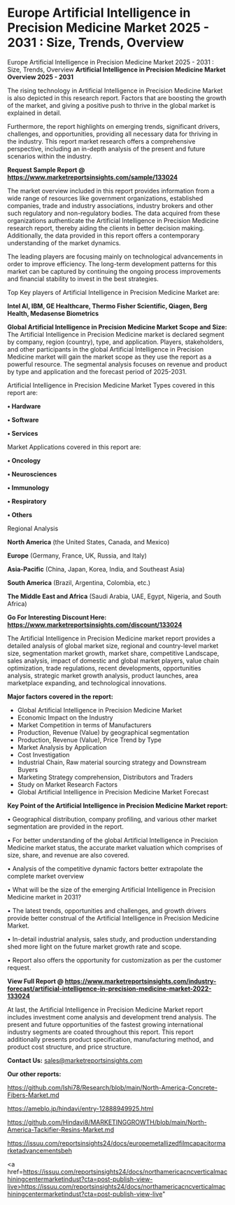 # Europe Artificial Intelligence in Precision Medicine Market 2025 - 2031 : Size, Trends, Overview
 Europe Artificial Intelligence in Precision Medicine Market 2025 - 2031 : Size, Trends, Overview
<Strong> Artificial Intelligence in Precision Medicine Market Overview 2025 - 2031</strong>

The rising technology in Artificial Intelligence in Precision Medicine Market is also depicted in this research report. Factors that are boosting the growth of the market, and giving a positive push to thrive in the global market is explained in detail.

Furthermore, the report highlights on emerging trends, significant drivers, challenges, and opportunities, providing all necessary data for thriving in the industry. This report market research offers a comprehensive perspective, including an in-depth analysis of the present and future scenarios within the industry.

<strong>Request Sample Report @ <a href=https://www.marketreportsinsights.com/sample/133024>https://www.marketreportsinsights.com/sample/133024</a></strong>

The market overview included in this report provides information from a wide range of resources like government organizations, established companies, trade and industry associations, industry brokers and other such regulatory and non-regulatory bodies. The data acquired from these organizations authenticate the Artificial Intelligence in Precision Medicine research report, thereby aiding the clients in better decision making. Additionally, the data provided in this report offers a contemporary understanding of the market dynamics.

The leading players are focusing mainly on technological advancements in order to improve efficiency. The long-term development patterns for this market can be captured by continuing the ongoing process improvements and financial stability to invest in the best strategies.

Top Key players of Artificial Intelligence in Precision Medicine Market are:

<strong>Intel AI, IBM, GE Healthcare, Thermo Fisher Scientific, Qiagen, Berg Health, Medasense Biometrics</strong>

<strong><b>Global Artificial Intelligence in Precision Medicine Market Scope and Size:</b></strong>
The Artificial Intelligence in Precision Medicine market is declared segment by company, region (country), type, and application. Players, stakeholders, and other participants in the global Artificial Intelligence in Precision Medicine market will gain the market scope as they use the report as a powerful resource. The segmental analysis focuses on revenue and product by type and application and the forecast period of 2025-2031.

Artificial Intelligence in Precision Medicine Market Types covered in this report are:

<strong>• Hardware

• Software

• Services</strong>

Market Applications covered in this report are:

<strong>• Oncology

• Neurosciences

• Immunology

• Respiratory

• Others</strong> 

Regional Analysis

<strong>North America</strong> (the United States, Canada, and Mexico)

<strong>Europe</strong> (Germany, France, UK, Russia, and Italy)

<strong>Asia-Pacific</strong> (China, Japan, Korea, India, and Southeast Asia)

<strong>South America</strong> (Brazil, Argentina, Colombia, etc.)

<strong>The Middle East and Africa</strong> (Saudi Arabia, UAE, Egypt, Nigeria, and South Africa)

<strong>Go For Interesting Discount Here: <a href=https://www.marketreportsinsights.com/discount/133024>https://www.marketreportsinsights.com/discount/133024</a></strong>

The Artificial Intelligence in Precision Medicine market report provides a detailed analysis of global market size, regional and country-level market size, segmentation market growth, market share, competitive Landscape, sales analysis, impact of domestic and global market players, value chain optimization, trade regulations, recent developments, opportunities analysis, strategic market growth analysis, product launches, area marketplace expanding, and technological innovations.

<strong><b>Major factors covered in the report:</b></strong>
<ul>
  <li>Global Artificial Intelligence in Precision Medicine Market </li>
  <li>Economic Impact on the Industry</li>
  <li>Market Competition in terms of Manufacturers</li>
  <li>Production, Revenue (Value) by geographical segmentation</li>
  <li>Production, Revenue (Value), Price Trend by Type</li>
  <li>Market Analysis by Application</li>
  <li>Cost Investigation</li>
  <li>Industrial Chain, Raw material sourcing strategy and Downstream Buyers</li>
  <li>Marketing Strategy comprehension, Distributors and Traders</li>
  <li>Study on Market Research Factors</li>
  <li>Global Artificial Intelligence in Precision Medicine Market Forecast</li>
</ul>

<strong><b>Key Point of the Artificial Intelligence in Precision Medicine Market report:</b></strong>

• Geographical distribution, company profiling, and various other market segmentation are provided in the report.

• For better understanding of the global Artificial Intelligence in Precision Medicine market status, the accurate market valuation which comprises of size, share, and revenue are also covered.

• Analysis of the competitive dynamic factors better extrapolate the complete market overview

• What will be the size of the emerging Artificial Intelligence in Precision Medicine market in 2031?

• The latest trends, opportunities and challenges, and growth drivers provide better construal of the Artificial Intelligence in Precision Medicine Market.

• In-detail industrial analysis, sales study, and production understanding shed more light on the future market growth rate and scope.

• Report also offers the opportunity for customization as per the customer request.

<strong><b>View Full Report @ <a href=https://www.marketreportsinsights.com/industry-forecast/artificial-intelligence-in-precision-medicine-market-2022-133024>https://www.marketreportsinsights.com/industry-forecast/artificial-intelligence-in-precision-medicine-market-2022-133024</a></b></strong>


At last, the Artificial Intelligence in Precision Medicine Market report includes investment come analysis and development trend analysis. The present and future opportunities of the fastest growing international industry segments are coated throughout this report. This report additionally presents product specification, manufacturing method, and product cost structure, and price structure.

<strong>Contact Us:</strong>
sales@marketreportsinsights.com

<strong>Our other reports:</strong>

<a href=https://github.com/Ishi78/Research/blob/main/North-America-Concrete-Fibers-Market.md>https://github.com/Ishi78/Research/blob/main/North-America-Concrete-Fibers-Market.md</a>

<a href=https://ameblo.jp/hindavi/entry-12888949925.html>https://ameblo.jp/hindavi/entry-12888949925.html</a>

<a href=https://github.com/Hindavi8/MARKETINGGROWTH/blob/main/North-America-Tackifier-Resins-Market.md>https://github.com/Hindavi8/MARKETINGGROWTH/blob/main/North-America-Tackifier-Resins-Market.md</a>

<a href=https://issuu.com/reportsinsights24/docs/europemetallizedfilmcapacitormarketadvancementsbeh>https://issuu.com/reportsinsights24/docs/europemetallizedfilmcapacitormarketadvancementsbeh</a>

<a href=https://issuu.com/reportsinsights24/docs/northamericacncverticalmachiningcentermarketindust?cta=post-publish-view-live>https://issuu.com/reportsinsights24/docs/northamericacncverticalmachiningcentermarketindust?cta=post-publish-view-live</a>"
